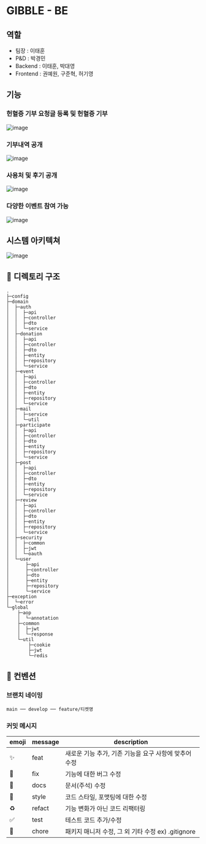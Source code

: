 # GIBBLE - BE

## 역할
- 팀장 : 이태훈
- P&D : 박경민
- Backend : 이태훈, 박대영
- Frontend : 권예원, 구준혁, 허기영

## 기능

### 헌혈증 기부 요청글 등록 및 헌혈증 기부
![image](https://github.com/user-attachments/assets/e586180d-c2c2-4d72-b114-9a4f53f70c67)

### 기부내역 공개

![image](https://github.com/user-attachments/assets/ab0f5a10-cb3a-4844-9e9f-aed8a56e80b9)

### 사용처 및 후기 공개

![image](https://github.com/user-attachments/assets/93488253-c23a-405b-91c5-daebaa40d3bb)

### 다양한 이벤트 참여 가능

![image](https://github.com/user-attachments/assets/35876c64-ff15-438f-b0c7-ed10f79c1b36)

## 시스템 아키텍쳐

![image](https://github.com/user-attachments/assets/0b18c9da-0f49-4652-bd2b-7d6202f428dc)

## 📌 디렉토리 구조

```
.
├─config
├─domain
│  ├─auth
│  │  ├─api
│  │  ├─controller
│  │  ├─dto
│  │  └─service
│  ├─donation
│  │  ├─api
│  │  ├─controller
│  │  ├─dto
│  │  ├─entity
│  │  ├─repository
│  │  └─service
│  ├─event
│  │  ├─api
│  │  ├─controller
│  │  ├─dto
│  │  ├─entity
│  │  ├─repository
│  │  └─service
│  ├─mail
│  │  ├─service
│  │  └─util
│  ├─participate
│  │  ├─api
│  │  ├─controller
│  │  ├─dto
│  │  ├─entity
│  │  ├─repository
│  │  └─service
│  ├─post
│  │  ├─api
│  │  ├─controller
│  │  ├─dto
│  │  ├─entity
│  │  ├─repository
│  │  └─service
│  ├─review
│  │  ├─api
│  │  ├─controller
│  │  ├─dto
│  │  ├─entity
│  │  ├─repository
│  │  └─service
│  ├─security
│  │  ├─common
│  │  ├─jwt
│  │  └─oauth
│  └─user
│      ├─api
│      ├─controller
│      ├─dto
│      ├─entity
│      ├─repository
│      └─service
├─exception
│  └─error
└─global
    ├─aop
    │  └─annotation
    ├─common
    │  ├─jwt
    │  └─response
    └─util
        ├─cookie
        ├─jwt
        └─redis
```

## 📌 컨벤션

### 브랜치 네이밍

```
main ── develop ── feature/티켓명
```

### 커밋 메시지

| emoji              | message | description                                           |
| ------------------ | ------- | ----------------------------------------------------- |
| :sparkles:         | feat    | 새로운 기능 추가, 기존 기능을 요구 사항에 맞추어 수정 |
| :bug:              | fix     | 기능에 대한 버그 수정                                 |
| :closed_book:      | docs    | 문서(주석) 수정                                       |
| :art:              | style   | 코드 스타일, 포맷팅에 대한 수정                       |
| :recycle:          | refact  | 기능 변화가 아닌 코드 리팩터링                        |
| :white_check_mark: | test    | 테스트 코드 추가/수정                                 |
| :pushpin:          | chore   | 패키지 매니저 수정, 그 외 기타 수정 ex) .gitignore    |
